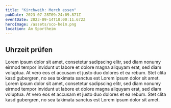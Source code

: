 ```yaml
---
title: "Kirchweih: Merch essen"
pubDate: 2023-07-28T09:24:09.871Z
eventDate: 2023-09-14T10:00:11.672Z
heroImage: /assets/sco-heim.png
location: Am Sportheim
---
```


## Uhrzeit prüfen

Lorem ipsum dolor sit amet, consetetur sadipscing elitr, sed diam nonumy eirmod tempor invidunt ut labore et dolore magna aliquyam erat, sed diam voluptua. At vero eos et accusam et justo duo dolores et ea rebum. Stet clita kasd gubergren, no sea takimata sanctus est Lorem ipsum dolor sit amet. Lorem ipsum dolor sit amet, consetetur sadipscing elitr, sed diam nonumy eirmod tempor invidunt ut labore et dolore magna aliquyam erat, sed diam voluptua. At vero eos et accusam et justo duo dolores et ea rebum. Stet clita kasd gubergren, no sea takimata sanctus est Lorem ipsum dolor sit amet.
